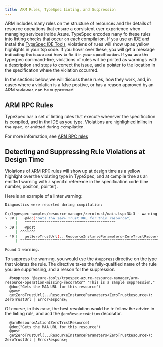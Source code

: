 ```yaml
---
title: ARM Rules, TypeSpec Linting, and Suppression
---
```


ARM includes many rules on the structure of resources and the details of resource operations that ensure a consistent user experience when managing services inside Azure. TypeSpec encodes many fo these rules into linting checks that occur on each compilation. If you use an IDE and install the [TypeSpec IDE Tools](../../getstarted/azure-resource-manager/step00.md#installing-ide-tools), violations of rules will show up as yellow highlights in your tsp code. If you hover over these, you will get a message indicating the issue and how to fix it in your specification. If you use the typespec command-line, violations of rules will be printed as warnings, with a description and steps to correct the issue, and a pointer to the location in the specification where the violation occurred.

In the sections below, we will discuss these rules, how they work, and, in cases where a violation is a false positive, or has a reason approved by an ARM reviewer, can be suppressed.

## ARM RPC Rules

TypeSpec has a set of linting rules that execute whenever the specification is compiled, and in the IDE as you type. Violations are highlighted inline in the spec, or emitted during compilation.

For more information, see [ARM RPC rules](https://eng.ms/docs/products/arm/api_contracts/guidelines/rpc)

## Detecting and Suppressing Rule Violations at Design Time

Violations of ARM RPC rules will show up at design time as a yellow highlight over the violating type in TypeSpec, and at compile time as an emitted warning with a specific reference in the specification code (line number, position, pointer).

Here is an example of a linter warning:

```bash
Diagnostics were reported during compilation:

C:/typespec-samples/resource-manager/zerotrust/main.tsp:38:3 - warning @azure-tools/typespec-azure-resource-manager/arm-resource-operation-missing-decorator: Resource POST operation must be decorated with @armResourceAction.
> 38 |   @doc("Gets the Zero Trust URL for this resource")
     |   ^^^^^^^^^^^^^^^^^^^^^^^^^^^^^^^^^^^^^^^^^^
> 39 |   @post
     | ^^^^^^^
> 40 |   getZeroTrustUrl(...ResourceInstanceParameters<ZeroTrustResource>): ZeroTrustUrl | ErrorResponse;
     | ^^^^^^^^^^^^^^^^^^^^^^^^^^^^^^^^^^^^^^^^^^^^^^^^^^^^^^^^^^^^^^^^^^^^^^^^^^^^^^^^^

Found 1 warning.

```

To suppress the warning, you would use the `#suppress` directive on the type that violates the rule. The directive takes the fully-qualified name of the rule you are suppressing, and a reason for the suppression.

```typespec
  #suppress "@azure-tools/typespec-azure-resource-manager/arm-resource-operation-missing-decorator" "This is a sample suppression."
  @doc("Gets the MAA URL for this resource")
  @post
  getZeroTrustUrl(...ResourceInstanceParameters<ZeroTrustResource>): ZeroTrustUrl | ErrorResponse;
```

Of course, in this case, the best resolution would be to follow the advice in the linting rule, and add the `@armResourceAction` decorator.

```typespec
  @armResourceAction(ZeroTrustResource)
  @doc("Gets the MAA URL for this resource")
  @post
  getZeroTrustUrl(...ResourceInstanceParameters<ZeroTrustResource>): ZeroTrustUrl | ErrorResponse;
```
